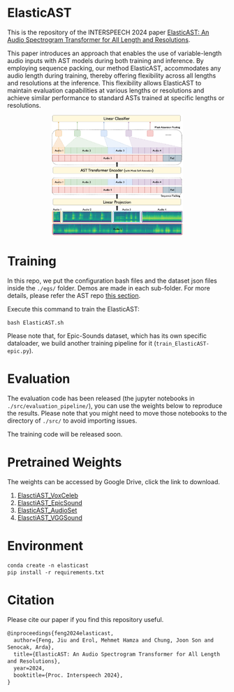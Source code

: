 # ElasticAST
This is the repository of the INTERSPEECH 2024 paper [ElasticAST: An Audio Spectrogram Transformer for All Length and Resolutions](https://github.com/JiuFengSC/ElasticAST).


This paper introduces an approach that enables the use of variable-length audio inputs with AST models during both training and inference. By employing sequence packing, our method ElasticAST, accommodates any audio length during training, thereby offering flexibility across all lengths and resolutions at the inference. This flexibility allows ElasticAST to maintain evaluation capabilities at various lengths or resolutions and achieve similar performance to standard ASTs trained at specific lengths or resolutions.


<div align=center>
<img width="300" alt="image" src="https://github.com/JiuFengSC/ElasticAST/blob/main/assets/ElasticAST.png?raw=true">
</div>

# Training

In this repo, we put the configuration bash files and the dataset json files inside the `./egs/` folder. Demos are made in each sub-folder. For more details, please refer the AST repo [this section](https://github.com/YuanGongND/ast#Audioset-Recipe).

Execute this command to train the ElasticAST:
```
bash ElasticAST.sh
```
Please note that, for Epic-Sounds dataset, which has its own specific dataloader, we build another training pipeline for it (`train_ElasticAST-epic.py`).

# Evaluation


The evaluation code has been released (the jupyter notebooks in `./src/evaluation_pipeline/`), you can use the weights below to reproduce the results.
Please note that you might need to move those notebooks to the directory of `./src/` to avoid importing issues.

The training code will be released soon.


# Pretrained Weights

The weights can be accessed by Google Drive, click the link to download.

1. [ElasctiAST_VoxCeleb](https://drive.google.com/file/d/1Sl5svJVQyICzKBQIrVoINrklFaaq86X0/view?usp=sharing)
2. [ElasctiAST_EpicSound](https://drive.google.com/file/d/1DNk9Bzwk8TqTBOmNFT0AUBREtxicQq_M/view?usp=sharing)
3. [ElasticAST_AudioSet](https://drive.google.com/file/d/1AXhKdBbtD8R1Ie68LNp3pLauIKk4Cs6o/view?usp=sharing)
4. [ElasctiAST_VGGSound](https://drive.google.com/file/d/15sCRT-h4PivlwzlmquPXHldebuRNJmEH/view?usp=sharing)


# Environment

```
conda create -n elasticast
pip install -r requirements.txt
```

# Citation
Please cite our paper if you find this repository useful. 
```
@inproceedings{feng2024elasticast,
  author={Feng, Jiu and Erol, Mehmet Hamza and Chung, Joon Son and Senocak, Arda},
  title={ElasticAST: An Audio Spectrogram Transformer for All Length and Resolutions},
  year=2024,
  booktitle={Proc. Interspeech 2024},
}
```